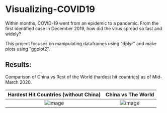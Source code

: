 # Visualizing-COVID19
Within months, COVID-19 went from an epidemic to a pandemic. From the first identified case in December 2019, how did the virus spread so fast and widely?

This project focuses on manipulating dataframes using "dplyr" and make plots using "ggplot2".

## Results:

Comparison of China vs Rest of the World (hardest hit countries) as of Mid-March 2020.

Hardest Hit Countries (without China)  |  China vs The World
:-------------------------:|:-------------------------:
![image](https://github.com/luis-a-miranda/Beginner-Project-Visualizing-COVID19/blob/main/covid19%20countries%20besides%20china.png)  |  ![image](https://github.com/luis-a-miranda/Beginner-Project-Visualizing-COVID19/blob/main/covid19%20china.png) 


